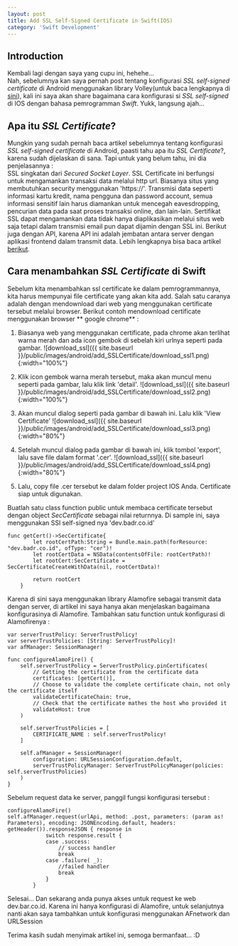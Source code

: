 ```yaml
---
layout: post
title: Add SSL Self-Signed Certificate in Swift(IOS)
category: 'Swift Development'
---
```


## Introduction

Kembali lagi dengan saya yang cupu ini, hehehe...<br> 
Nah, sebelumnya kan saya pernah post tentang konfigurasi *SSL self-signed certificate* di Android menggunakan library Volley(untuk baca lengkapnya di [sini](http://engineering.badr.co.id/android%20development/2016/06/15/Add-Certificate-in-Volley.html)), kali ini saya akan share bagaimana cara konfigurasi si *SSL self-signed* di IOS dengan bahasa pemrogramman *Swift*. Yukk, langsung ajah...


## Apa itu *SSL Certificate*?

Mungkin yang sudah pernah baca artikel sebelumnya tentang konfigurasi *SSL self-signed certificate* di Android, paasti tahu apa itu *SSL Certificate*?, karena sudah dijelaskan di sana. Tapi untuk yang belum tahu, ini dia penjelasannya :<br>
SSL singkatan dari *Secured Socket Layer*. SSL Certificate ini berfungsi untuk mengamankan transaksi data melalui http url. Biasanya situs yang membutuhkan security menggunakan 'https://'.  Transmisi data seperti informasi kartu kredit, nama pengguna dan password account, semua informasi sensitif lain harus diamankan untuk mencegah eavesdropping, pencurian data pada saat proses transaksi online, dan lain-lain. Sertifikat SSL dapat mengamankan data tidak hanya diaplikasikan melalui situs web saja tetapi dalam transmisi email pun dapat dijamin dengan SSL ini. Berikut juga dengan API, karena API ini adalah jembatan antara server dengan aplikasi frontend dalam transmit data. Lebih lengkapnya bisa baca artikel [berikut](http://klien.indositehost.com/knowledgebase.php?action=displayarticle&id=13).

<!-- break -->

## Cara menambahkan *SSL Certificate* di Swift

Sebelum kita menambahkan ssl certificate ke dalam pemrogrammannya, kita harus mempunyai file certificate yang akan kita add. Salah satu caranya adalah dengan mendownload dari web yang menggunakan certificate tersebut melalui browser. Berikut contoh mendownload certificate menggunakan browser ** google chrome** :

1. Biasanya web yang menggunakan certificate, pada chrome akan terlihat warna merah dan ada icon gembok di sebelah kiri urlnya seperti pada gambar.
![download_ssl]({{ site.baseurl }}/public/images/android/add_SSLCertificate/download_ssl1.png){:width="100%"}

2. Klik icon gembok warna merah tersebut, maka akan muncul menu seperti pada gambar, lalu klik link 'detail'.
![download_ssl]({{ site.baseurl }}/public/images/android/add_SSLCertificate/download_ssl2.png){:width="100%"}

3. Akan muncul dialog seperti pada gambar di bawah ini. Lalu klik 'View Certificate'
![download_ssl]({{ site.baseurl }}/public/images/android/add_SSLCertificate/download_ssl3.png){:width="80%"}

4. Setelah muncul dialog pada gambar di bawah ini, klik tombol 'export', lalu save file dalam format '.cer'.
![download_ssl]({{ site.baseurl }}/public/images/android/add_SSLCertificate/download_ssl4.png){:width="80%"}

5. Lalu, copy file .cer tersebut ke dalam folder project IOS Anda. Certificate siap untuk digunakan.


Buatlah satu class function public untuk membaca certificate tersebut dengan object *SecCertificate* sebagai nilai returnnya. Di sample ini, saya menggunakan SSl self-signed nya 'dev.badr.co.id'

~~~
func getCert()->SecCertificate{
        let rootCertPath:String = Bundle.main.path(forResource: "dev.badr.co.id", ofType: "cer")!
        let rootCertData = NSData(contentsOfFile: rootCertPath)!
        let rootCert:SecCertificate = SecCertificateCreateWithData(nil, rootCertData)!
        
        return rootCert
    }
~~~


Karena di sini saya menggunakan library Alamofire sebagai transmit data dengan server, di artikel ini saya hanya akan menjelaskan bagaimana konfigurasinya di Alamofire. Tambahkan satu function untuk konfigurasi di Alamofirenya :

~~~
var serverTrustPolicy: ServerTrustPolicy!
var serverTrustPolicies: [String: ServerTrustPolicy]!
var afManager: SessionManager! 

func configureAlamoFire() {       
    self.serverTrustPolicy = ServerTrustPolicy.pinCertificates(
        // Getting the certificate from the certificate data            
        certificates: [getCert()],
        // Choose to validate the complete certificate chain, not only the certificate itself
        validateCertificateChain: true,
        // Check that the certificate mathes the host who provided it
        validateHost: true
    )
        
    self.serverTrustPolicies = [
        CERTIFICATE_NAME : self.serverTrustPolicy!
    ]
        
    self.afManager = SessionManager(
        configuration: URLSessionConfiguration.default,
        serverTrustPolicyManager: ServerTrustPolicyManager(policies: self.serverTrustPolicies)
    )
}
~~~


Sebelum request data ke server, panggil fungsi konfigurasi tersebut :

~~~
configureAlamoFire()
self.afManager.request(urlApi, method: .post, parameters: (param as! Parameters), encoding: JSONEncoding.default, headers: getHeader()).responseJSON { response in
            switch response.result {
            case .success:
                // success handler
                break
            case .failure( _):
                //failed handler
                break
            }
        }
~~~


Selesai... Dan sekarang anda punya akses untuk request ke web dev.bar.co.id. Karena ini hanya konfigurasi di Alamofire, untuk selanjutnya nanti akan saya tambahkan untuk konfigurasi menggunakan AFnetwork dan URLSession

Terima kasih sudah menyimak artikel ini, semoga bermanfaat... :D
